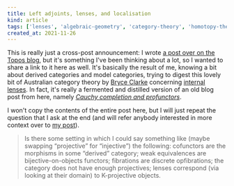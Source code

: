 ```yaml
---
title: Left adjoints, lenses, and localisation
kind: article
tags: ['lenses', 'algebraic-geometry', 'category-theory', 'homotopy-theory', 'quick-read']
created_at: 2021-11-26
---
```


This is really just a cross-post announcement: I wrote [a post over on the Topos blog](https://topos.site/blog/2021/11/left-adjoints-lenses-and-localisation/), but it's something I've been thinking about a lot, so I wanted to share a link to it here as well.
It's basically the result of me, knowing a bit about derived categories and model categories, trying to digest this lovely bit of Australian category theory by [Bryce Clarke](https://bryceclarke.github.io/) concerning [internal lenses](https://arxiv.org/abs/2009.06835v1).
In fact, it's really a fermented and distilled version of an old blog post from here, namely [*Cauchy completion and profunctors*](https://thosgood.com/blog/2019/07/14/cauchy-completion-and-profunctors.html).

<!-- more -->

I won't copy the contents of the entire post here, but I will just repeat the question that I ask at the end (and will refer anybody interested in more context over to [my post](https://topos.site/blog/2021/11/left-adjoints-lenses-and-localisation/)).

> Is there some setting in which I could say something like (maybe swapping “projective” for “injective”) the following:
> cofunctors are the morphisms in some “derived” category;
> weak equivalences are bijective-on-objects functors;
> fibrations are discrete opfibrations;
> the category does not have enough projectives;
> lenses correspond (via looking at their domain) to K-projective objects.
